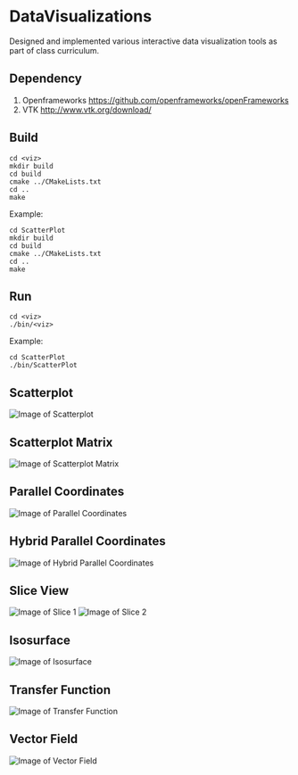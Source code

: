 # DataVisualizations
Designed and implemented various interactive data visualization tools as part of class curriculum.
## Dependency
1. Openframeworks https://github.com/openframeworks/openFrameworks
2. VTK http://www.vtk.org/download/
## Build
```
cd <viz>
mkdir build
cd build
cmake ../CMakeLists.txt
cd ..
make
```
Example:
```
cd ScatterPlot
mkdir build
cd build
cmake ../CMakeLists.txt
cd ..
make
```
## Run
```
cd <viz>
./bin/<viz>
```
Example:
```
cd ScatterPlot
./bin/ScatterPlot
```
## Scatterplot
![Image of Scatterplot](ScatterPlot/Scatterplot.png)
## Scatterplot Matrix
![Image of Scatterplot Matrix](ScatterPlotMatrix/ScatterplotMatrix.png)
## Parallel Coordinates
![Image of Parallel Coordinates](ParallelCoordinates/ParallelCoords.png)
## Hybrid Parallel Coordinates
![Image of Hybrid Parallel Coordinates](ParallelCoordHybrid/ParallelCoordsHybrid.png)
## Slice View
![Image of Slice 1](SliceView/Slice_1.png)
![Image of Slice 2](SliceView/Slice_2.png)
## Isosurface
![Image of Isosurface](IsoSurface/IsoSurface.png)
## Transfer Function
![Image of Transfer Function](TransferFunction/TransferFunction.png)
## Vector Field
![Image of Vector Field](VectorViz/VectorFields.png)
